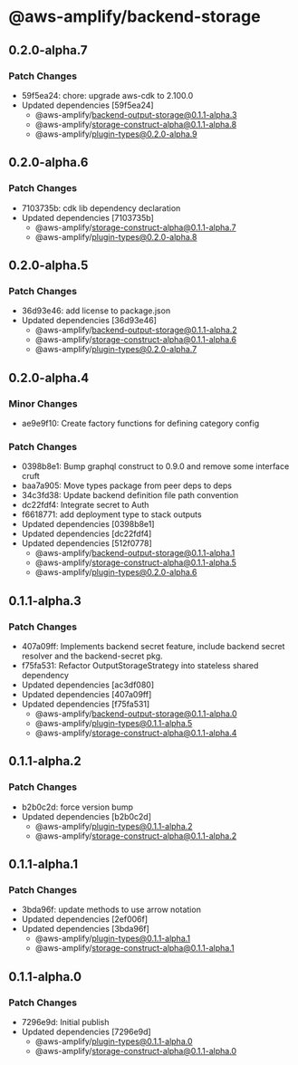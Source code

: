 # @aws-amplify/backend-storage

## 0.2.0-alpha.7

### Patch Changes

- 59f5ea24: chore: upgrade aws-cdk to 2.100.0
- Updated dependencies [59f5ea24]
  - @aws-amplify/backend-output-storage@0.1.1-alpha.3
  - @aws-amplify/storage-construct-alpha@0.1.1-alpha.8
  - @aws-amplify/plugin-types@0.2.0-alpha.9

## 0.2.0-alpha.6

### Patch Changes

- 7103735b: cdk lib dependency declaration
- Updated dependencies [7103735b]
  - @aws-amplify/storage-construct-alpha@0.1.1-alpha.7
  - @aws-amplify/plugin-types@0.2.0-alpha.8

## 0.2.0-alpha.5

### Patch Changes

- 36d93e46: add license to package.json
- Updated dependencies [36d93e46]
  - @aws-amplify/backend-output-storage@0.1.1-alpha.2
  - @aws-amplify/storage-construct-alpha@0.1.1-alpha.6
  - @aws-amplify/plugin-types@0.2.0-alpha.7

## 0.2.0-alpha.4

### Minor Changes

- ae9e9f10: Create factory functions for defining category config

### Patch Changes

- 0398b8e1: Bump graphql construct to 0.9.0 and remove some interface cruft
- baa7a905: Move types package from peer deps to deps
- 34c3fd38: Update backend definition file path convention
- dc22fdf4: Integrate secret to Auth
- f6618771: add deployment type to stack outputs
- Updated dependencies [0398b8e1]
- Updated dependencies [dc22fdf4]
- Updated dependencies [512f0778]
  - @aws-amplify/backend-output-storage@0.1.1-alpha.1
  - @aws-amplify/storage-construct-alpha@0.1.1-alpha.5
  - @aws-amplify/plugin-types@0.2.0-alpha.6

## 0.1.1-alpha.3

### Patch Changes

- 407a09ff: Implements backend secret feature, include backend secret resolver and the backend-secret pkg.
- f75fa531: Refactor OutputStorageStrategy into stateless shared dependency
- Updated dependencies [ac3df080]
- Updated dependencies [407a09ff]
- Updated dependencies [f75fa531]
  - @aws-amplify/backend-output-storage@0.1.1-alpha.0
  - @aws-amplify/plugin-types@0.1.1-alpha.5
  - @aws-amplify/storage-construct-alpha@0.1.1-alpha.4

## 0.1.1-alpha.2

### Patch Changes

- b2b0c2d: force version bump
- Updated dependencies [b2b0c2d]
  - @aws-amplify/plugin-types@0.1.1-alpha.2
  - @aws-amplify/storage-construct-alpha@0.1.1-alpha.2

## 0.1.1-alpha.1

### Patch Changes

- 3bda96f: update methods to use arrow notation
- Updated dependencies [2ef006f]
- Updated dependencies [3bda96f]
  - @aws-amplify/plugin-types@0.1.1-alpha.1
  - @aws-amplify/storage-construct-alpha@0.1.1-alpha.1

## 0.1.1-alpha.0

### Patch Changes

- 7296e9d: Initial publish
- Updated dependencies [7296e9d]
  - @aws-amplify/plugin-types@0.1.1-alpha.0
  - @aws-amplify/storage-construct-alpha@0.1.1-alpha.0
